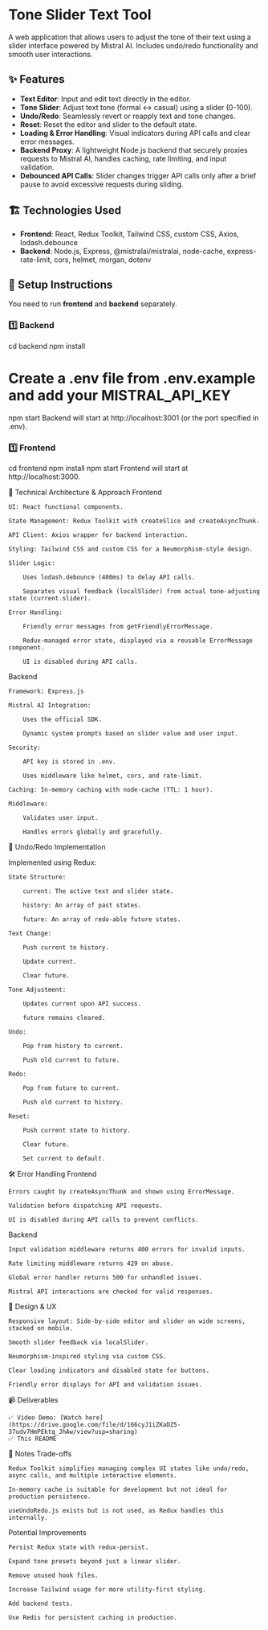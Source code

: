 # Tone Slider Text Tool

A web application that allows users to adjust the tone of their text using a slider interface powered by Mistral AI. Includes undo/redo functionality and smooth user interactions.

## ✨ Features

- **Text Editor**: Input and edit text directly in the editor.
- **Tone Slider**: Adjust text tone (formal ↔ casual) using a slider (0-100).
- **Undo/Redo**: Seamlessly revert or reapply text and tone changes.
- **Reset**: Reset the editor and slider to the default state.
- **Loading & Error Handling**: Visual indicators during API calls and clear error messages.
- **Backend Proxy**: A lightweight Node.js backend that securely proxies requests to Mistral AI, handles caching, rate limiting, and input validation.
- **Debounced API Calls**: Slider changes trigger API calls only after a brief pause to avoid excessive requests during sliding.

## 🏗️ Technologies Used

- **Frontend**: React, Redux Toolkit, Tailwind CSS, custom CSS, Axios, lodash.debounce
- **Backend**: Node.js, Express, @mistralai/mistralai, node-cache, express-rate-limit, cors, helmet, morgan, dotenv

## 🚀 Setup Instructions

You need to run **frontend** and **backend** separately.

### 1️⃣ Backend
cd backend
npm install
# Create a .env file from .env.example and add your MISTRAL_API_KEY
npm start
Backend will start at http://localhost:3001 (or the port specified in .env).

### 1️⃣ Frontend
cd frontend
npm install
npm start
Frontend will start at http://localhost:3000.

📐 Technical Architecture & Approach
Frontend

    UI: React functional components.

    State Management: Redux Toolkit with createSlice and createAsyncThunk.

    API Client: Axios wrapper for backend interaction.

    Styling: Tailwind CSS and custom CSS for a Neumorphism-style design.

    Slider Logic:

        Uses lodash.debounce (400ms) to delay API calls.

        Separates visual feedback (localSlider) from actual tone-adjusting state (current.slider).

    Error Handling:

        Friendly error messages from getFriendlyErrorMessage.

        Redux-managed error state, displayed via a reusable ErrorMessage component.

        UI is disabled during API calls.

Backend

    Framework: Express.js

    Mistral AI Integration:

        Uses the official SDK.

        Dynamic system prompts based on slider value and user input.

    Security:

        API key is stored in .env.

        Uses middleware like helmet, cors, and rate-limit.

    Caching: In-memory caching with node-cache (TTL: 1 hour).

    Middleware:

        Validates user input.

        Handles errors globally and gracefully.

🔄 Undo/Redo Implementation

Implemented using Redux:

    State Structure:

        current: The active text and slider state.

        history: An array of past states.

        future: An array of redo-able future states.

    Text Change:

        Push current to history.

        Update current.

        Clear future.

    Tone Adjustment:

        Updates current upon API success.

        future remains cleared.

    Undo:

        Pop from history to current.

        Push old current to future.

    Redo:

        Pop from future to current.

        Push old current to history.

    Reset:

        Push current state to history.

        Clear future.

        Set current to default.

🛠️ Error Handling
Frontend

    Errors caught by createAsyncThunk and shown using ErrorMessage.

    Validation before dispatching API requests.

    UI is disabled during API calls to prevent conflicts.

Backend

    Input validation middleware returns 400 errors for invalid inputs.

    Rate limiting middleware returns 429 on abuse.

    Global error handler returns 500 for unhandled issues.

    Mistral API interactions are checked for valid responses.

🎨 Design & UX

    Responsive layout: Side-by-side editor and slider on wide screens, stacked on mobile.

    Smooth slider feedback via localSlider.

    Neumorphism-inspired styling via custom CSS.

    Clear loading indicators and disabled state for buttons.

    Friendly error displays for API and validation issues.

📹 Deliverables

    ✅ Video Demo: [Watch here] (https://drive.google.com/file/d/166cyJ1iZKaDZ5-37udv7HmPEktq_JhAw/view?usp=sharing)
    ✅ This README

📝 Notes
Trade-offs

    Redux Toolkit simplifies managing complex UI states like undo/redo, async calls, and multiple interactive elements.

    In-memory cache is suitable for development but not ideal for production persistence.

    useUndoRedo.js exists but is not used, as Redux handles this internally.

Potential Improvements

    Persist Redux state with redux-persist.

    Expand tone presets beyond just a linear slider.

    Remove unused hook files.

    Increase Tailwind usage for more utility-first styling.

    Add backend tests.

    Use Redis for persistent caching in production.
